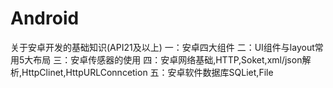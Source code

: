 # Android
关于安卓开发的基础知识(API21及以上)
一：安卓四大组件
二：UI组件与layout常用5大布局
三：安卓传感器的使用
四：安卓网络基础,HTTP,Soket,xml/json解析,HttpClinet,HttpURLConncetion
五：安卓软件数据库SQLiet,File
